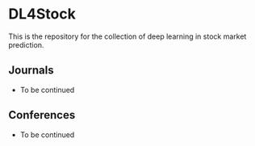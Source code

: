 # DL4Stock
This is the repository for the collection of deep learning in stock market prediction.

## Journals
* To be continued

## Conferences
* To be continued
